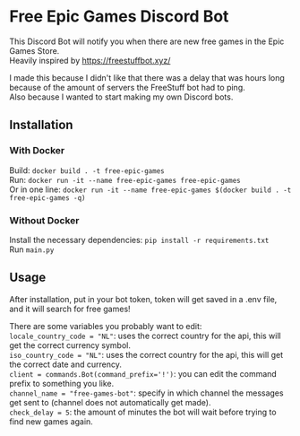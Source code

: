 # Free Epic Games Discord Bot
This Discord Bot will notify you when there are new free games in the Epic Games Store.\
Heavily inspired by https://freestuffbot.xyz/

I made this because I didn't like that there was a delay that was hours long because of the amount of servers the FreeStuff bot had to ping.\
Also because I wanted to start making my own Discord bots.

## Installation
### With Docker
Build: `docker build . -t free-epic-games` \
Run: `docker run -it --name free-epic-games free-epic-games` \
Or in one line: `docker run -it --name free-epic-games $(docker build . -t free-epic-games -q)`

### Without Docker
Install the necessary dependencies: `pip install -r requirements.txt`\
Run `main.py`

## Usage
After installation, put in your bot token, token will get saved in a .env file, and it will search for free games!

There are some variables you probably want to edit:\
`locale_country_code = "NL"`: uses the correct country for the api, this will get the correct currency symbol. \
`iso_country_code = "NL"`: uses the correct country for the api, this will get the correct date and currency. \
`client = commands.Bot(command_prefix='!')`: you can edit the command prefix to something you like. \
`channel_name = "free-games-bot"`: specify in which channel the messages get sent to (channel does not automatically get made). \
`check_delay = 5`: the amount of minutes the bot will wait before trying to find new games again.
